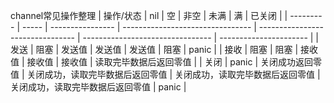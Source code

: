 channel常见操作整理
| 操作/状态 | nil   | 空               | 非空                             | 未满                             | 满                               | 已关闭                 |
| --------- | ----- | ---------------- | -------------------------------- | -------------------------------- | -------------------------------- | ---------------------- |
| 发送      | 阻塞  | 发送值           | 发送值                           | 发送值                           | 阻塞                             | panic                  |
| 接收      | 阻塞  | 阻塞             | 接收值                           | 接收值                           | 接收值                           | 读取完毕数据后返回零值 |
| 关闭      | panic | 关闭成功返回零值 | 关闭成功，读取完毕数据后返回零值 | 关闭成功，读取完毕数据后返回零值 | 关闭成功，读取完毕数据后返回零值 | panic                  |